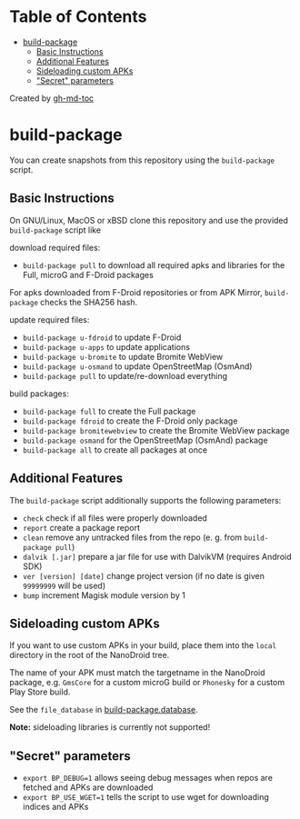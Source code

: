 
Table of Contents
=================

   * [build-package](#build-package)
      * [Basic Instructions](#basic-instructions)
      * [Additional Features](#additional-features)
      * [Sideloading custom APKs](#sideloading-custom-apks)
      * ["Secret" parameters](#secret-parameters)

Created by [gh-md-toc](https://github.com/ekalinin/github-markdown-toc)

# build-package

You can create snapshots from this repository using the `build-package` script.

## Basic Instructions

On GNU/Linux, MacOS or xBSD clone this repository and use the provided `build-package` script like

download required files:
* `build-package pull` to download all required apks and libraries for the Full, microG and F-Droid packages

For apks downloaded from F-Droid repositories or from APK Mirror, `build-package` checks the SHA256 hash.

update required files:
* `build-package u-fdroid` to update F-Droid
* `build-package u-apps` to update applications
* `build-package u-bromite` to update Bromite WebView
* `build-package u-osmand` to update OpenStreetMap (OsmAnd)
* `build-package pull` to update/re-download everything

build packages:
* `build-package full` to create the Full package
* `build-package fdroid` to create the F-Droid only package
* `build-package bromitewebview` to create the Bromite WebView package
* `build-package osmand` for the OpenStreetMap (OsmAnd) package
* `build-package all` to create all packages at once

## Additional Features

The `build-package` script additionally supports the following parameters:

* `check` check if all files were properly downloaded
* `report` create a package report
* `clean` remove any untracked files from the repo (e. g. from `build-package pull`)
* `dalvik [.jar]` prepare a jar file for use with DalvikVM (requires Android SDK)
* `ver [version] [date]` change project version (if no date is given `99999999` will be used)
* `bump` increment Magisk module version by 1

## Sideloading custom APKs

If you want to use custom APKs in your build, place them into the `local` directory in the root of the NanoDroid tree.

The name of your APK must match the targetname in the NanoDroid package, e.g. `GmsCore` for a custom microG build or `Phonesky` for a custom Play Store build.

See the `file_database` in [build-package.database](../data/build-package.database).

**Note:** sideloading libraries is currently not supported!


## "Secret" parameters

* `export BP_DEBUG=1` allows seeing debug messages when repos are fetched and APKs are downloaded
* `export BP_USE_WGET=1` tells the script to use wget for downloading indices and APKs
